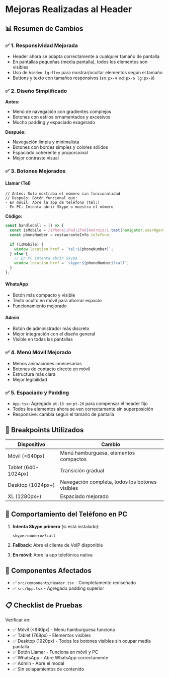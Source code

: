 # Mejoras Realizadas al Header

## 📊 Resumen de Cambios

### ✅ 1. **Responsividad Mejorada**
- Header ahora se adapta correctamente a cualquier tamaño de pantalla
- En pantallas pequeñas (media pantalla), todos los elementos son visibles
- Uso de `hidden lg:flex` para mostrar/ocultar elementos según el tamaño
- Buttons y texto con tamaños responsivos (`sm:px-4 md:px-6 lg:px-8`)

### ✅ 2. **Diseño Simplificado**
**Antes:**
- Menú de navegación con gradientes complejos
- Botones con estilos ornamentados y excesivos
- Mucho padding y espaciado exagerado

**Después:**
- Navegación limpia y minimalista
- Botones con bordes simples y colores sólidos
- Espaciado coherente y proporcional
- Mejor contraste visual

### ✅ 3. **Botones Mejorados**

#### Llamar (Tel)
```tsx
// Antes: Solo mostraba el número sin funcionalidad
// Después: Botón funcional que:
- En móvil: Abre la app de teléfono (tel:)
- En PC: Intenta abrir Skype o muestra el número
```

**Código:**
```typescript
const handleCall = () => {
  const isMobile = /iPhone|iPad|iPod|Android/i.test(navigator.userAgent);
  const phoneNumber = restauranteInfo.telefono;
  
  if (isMobile) {
    window.location.href = `tel:${phoneNumber}`;
  } else {
    // En PC intenta abrir Skype
    window.location.href = `skype:${phoneNumber}?call`;
  }
};
```

#### WhatsApp
- Botón más compacto y visible
- Texto oculto en móvil para ahorrar espacio
- Funcionamiento mejorado

#### Admin
- Botón de administrador más discreto
- Mejor integración con el diseño general
- Visible en todas las pantallas

### ✅ 4. **Menú Móvil Mejorado**
- Menos animaciones innecesarias
- Botones de contacto directo en móvil
- Estructura más clara
- Mejor legibilidad

### ✅ 5. **Espaciado y Padding**
- `App.tsx`: Agregado `pt-16 sm:pt-20` para compensar el header fijo
- Todos los elementos ahora se ven correctamente sin superposición
- Responsive: cambia según el tamaño de pantalla

## 📱 Breakpoints Utilizados

| Dispositivo | Cambio |
|-----------|--------|
| Móvil (<640px) | Menú hamburguesa, elementos compactos |
| Tablet (640-1024px) | Transición gradual |
| Desktop (1024px+) | Navegación completa, todos los botones visibles |
| XL (1280px+) | Espaciado mejorado |

## 🎯 Comportamiento del Teléfono en PC

1. **Intenta Skype primero** (si está instalado):
   ```
   skype:<número>?call
   ```

2. **Fallback**: Abre el cliente de VoIP disponible

3. **En móvil**: Abre la app telefónica nativa

## 🔧 Componentes Afectados

- ✅ `src/components/Header.tsx` - Completamente rediseñado
- ✅ `src/App.tsx` - Agregado padding superior

## 📋 Checklist de Pruebas

Verificar en:
- ✅ Móvil (<640px) - Menu hamburguesa funciona
- ✅ Tablet (768px) - Elementos visibles
- ✅ Desktop (1920px) - Todos los botones visibles sin ocupar media pantalla
- ✅ Botón Llamar - Funciona en móvil y PC
- ✅ WhatsApp - Abre WhatsApp correctamente
- ✅ Admin - Abre el modal
- ✅ Sin solapamientos de contenido
